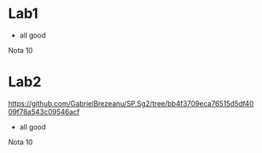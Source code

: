 # Lab1
- all good

Nota 10
# Lab2
https://github.com/GabrielBrezeanu/SP.Sg2/tree/bb4f3709eca76515d5df4009f78a543c09546acf

- all good

Nota 10
